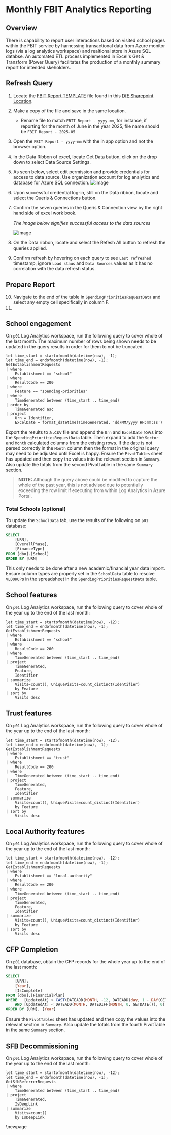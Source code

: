 # Monthly FBIT Analytics Reporting

## Overview
There is capability to report user interactions based on visited school pages within the FBIT service by harnessing transactional data from Azure monitor logs (via a log analytics workspace) and realtional store in Azure SQL databse. An automated ETL process implemented in Excel's Get & Transform (Power Query) facilitates the production of a monthly summary report for intended skeholders.

## Refresh Query
1. Locate the [FBIT Report TEMPLATE](https://educationgovuk.sharepoint.com/:x:/r/sites/DfEFinancialBenchmarking/Shared%20Documents/FBIT%20Product/Analytics/FBIT%20Report%20-%20TEMPLATE.xlsx?d=w52e2c483bb034e69a5cb70a0996f9ac3&csf=1&web=1&e=5A6PSg) file found in this [DfE Sharepoint Location](https://educationgovuk.sharepoint.com/:f:/r/sites/DfEFinancialBenchmarking/Shared%20Documents/FBIT%20Product/Analytics).
2. Make a copy of the file and save in the same location.
   - Rename file to match ```FBIT Report - yyyy-mm```, for instance, if reporting for the month of June in the year 2025, file name should be ```FBIT Report - 2025-05```
3. Open the ```FBIT Report - yyyy-mm``` with the in app option and not the browser option.
4. In the Data Ribbon of excel, locate Get Data button, click on the drop down to select Data Source Settings.
5. As seen below, select edit permission and provide credentials for access to data source. Use organization account for log analytics and database for Azure SQL connection.
![image](https://github.com/user-attachments/assets/01735fd7-35d9-4d0a-ba67-f5744e82c884)
6. Upon successful credential log-in, still on the Data ribbon, locate and select the Queris & Connections button.
7. Confirm the seven queries in the Queris & Connection view by the right hand side of excel work book.

   _The image below signifies successful access to the data sources_

   ![image](https://github.com/user-attachments/assets/ae4ac219-0c98-43b4-a6cf-d9063b706677)
8. On the Data ribbon, locate and select the Refesh All button to refresh the queries applied.
9. Confirm refresh by hovering on each query to see ```Last refreshed``` timestamp, ignore ```Load staus``` and ```Data Sources``` values as it has no correlation with the data refresh status.

## Prepare Report
10. Navigate to the end of the table in ```SpendingPrioritiesRequestData``` and select any empty cell specifically in column F.
11. 

## School engagement

On `p01` Log Analytics workspace, run the following query to cover whole of the last month. The maximum number of rows being shown needs to be updated in the query results in order for them to not be truncated.

```kql
let time_start = startofmonth(datetime(now), -1); 
let time_end = endofmonth(datetime(now), -1);
GetEstablishmentRequests
| where 
    Establishment == "school" 
| where 
    ResultCode == 200
| where 
    Feature == "spending-priorities"
| where
    TimeGenerated between (time_start .. time_end)
| order by 
    TimeGenerated asc
| project 
    Urn = Identifier,
    ExcelDate = format_datetime(TimeGenerated, 'dd/MM/yyyy HH:mm:ss')
```

Export the results to a .csv file and append the `Urn` and `ExcelDate` rows into the `SpendingPrioritiesRequestData` table.
Then expand to add the `Sector` and `Month` calculated columns from the existing rows.
If the date is not parsed correctly in the `Month` column then the format in the original query may need to be adjusted until Excel is happy.
Ensure the `PivotTables` sheet has updated and then copy the values into the relevant section in `Summary`.
Also update the totals from the second PivotTable in the same `Summary` section.

> **NOTE:** Although the query above could be modified to capture the whole of the past year, this is not advised due to potentially exceeding the row limit if executing from within Log Analytics in Azure Portal.

### Total Schools (optional)

To update the `SchoolData` tab, use the results of the following on `p01` database:

```sql
SELECT
    [URN],
    [OverallPhase],
    [FinanceType]
FROM [dbo].[School]
ORDER BY [URN]
```

This only needs to be done after a new academic/financial year data import. Ensure column types are properly set in the `SchoolData` table to resolve `VLOOKUP`s in the spreadsheet in the `SpendingPrioritiesRequestData` table.

## School features

On `p01` Log Analytics workspace, run the following query to cover whole of the year up to the end of the last month:

```kql
let time_start = startofmonth(datetime(now), -12); 
let time_end = endofmonth(datetime(now), -1);
GetEstablishmentRequests
| where 
    Establishment == "school" 
| where 
    ResultCode == 200
| where
    TimeGenerated between (time_start .. time_end)
| project 
    TimeGenerated, 
    Feature, 
    Identifier
| summarize 
    Visits=count(), UniqueVisits=count_distinct(Identifier)
    by Feature
| sort by 
    Visits desc
```

## Trust features

On `p01` Log Analytics workspace, run the following query to cover whole of the year up to the end of the last month:

```kql
let time_start = startofmonth(datetime(now), -12); 
let time_end = endofmonth(datetime(now), -1);
GetEstablishmentRequests
| where 
    Establishment == "trust" 
| where 
    ResultCode == 200
| where
    TimeGenerated between (time_start .. time_end)
| project 
    TimeGenerated, 
    Feature, 
    Identifier
| summarize 
    Visits=count(), UniqueVisits=count_distinct(Identifier)
    by Feature
| sort by 
    Visits desc
```

## Local Authority features

On `p01` Log Analytics workspace, run the following query to cover whole of the year up to the end of the last month:

```kql
let time_start = startofmonth(datetime(now), -12); 
let time_end = endofmonth(datetime(now), -1);
GetEstablishmentRequests
| where 
    Establishment == "local-authority" 
| where 
    ResultCode == 200
| where
    TimeGenerated between (time_start .. time_end)
| project 
    TimeGenerated, 
    Feature, 
    Identifier
| summarize 
    Visits=count(), UniqueVisits=count_distinct(Identifier)
    by Feature
| sort by 
    Visits desc
```

## CFP Completion

On `p01` database, obtain the CFP records for the whole year up to the end of the last month:

```sql
SELECT
    [URN],
    [Year],
    [IsComplete]
FROM [dbo].[FinancialPlan]
WHERE   [UpdatedAt] > CAST(DATEADD(MONTH, -12, DATEADD(day, 1 - DAY(GETDATE()), GETDATE())) AS DATE)
    AND [UpdatedAt] < DATEADD(MONTH, DATEDIFF(MONTH, 0, GETDATE()), 0)
ORDER BY [URN], [Year]
```

Ensure the `PivotTables` sheet has updated and then copy the values into the relevant section in `Summary`.
Also update the totals from the fourth PivotTable in the same `Summary` section.

## SFB Decommissioning

On `p01` Log Analytics workspace, run the following query to cover whole of the year up to the end of the last month:

```kql
let time_start = startofmonth(datetime(now), -12); 
let time_end = endofmonth(datetime(now), -1);
GetSfbReferrerRequests
| where
    TimeGenerated between (time_start .. time_end)
| project 
    TimeGenerated, 
    IsDeepLink
| summarize 
    Visits=count()
    by IsDeepLink
```

<!-- Leave the rest of this page blank -->
\newpage
